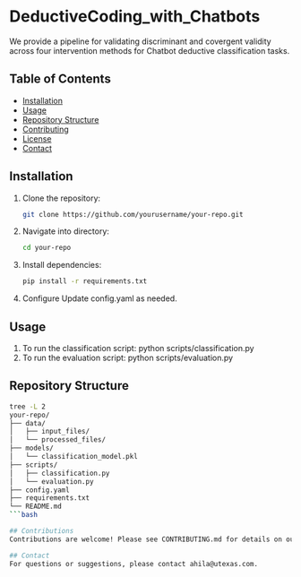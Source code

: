 # DeductiveCoding_with_Chatbots
We provide a pipeline for validating discriminant and covergent validity across four intervention methods for Chatbot deductive classification tasks.

## Table of Contents
- [Installation](#installation)
- [Usage](#usage)
- [Repository Structure](#repository-structure)
- [Contributing](#contributing)
- [License](#license)
- [Contact](#contact)

## Installation
1. Clone the repository:
   ```bash
   git clone https://github.com/yourusername/your-repo.git
2. Navigate into directory:
   ```bash
   cd your-repo
3. Install dependencies:
   ```bash
   pip install -r requirements.txt
4. Configure
   Update config.yaml as needed.  

## Usage
1. To run the classification script: 
python scripts/classification.py
2. To run the evaluation script: 
python scripts/evaluation.py 

## Repository Structure
```bash
tree -L 2
your-repo/
├── data/
│   ├── input_files/
│   └── processed_files/
├── models/
│   └── classification_model.pkl
├── scripts/
│   ├── classification.py
│   └── evaluation.py
├── config.yaml
├── requirements.txt
└── README.md
```bash

## Contributions 
Contributions are welcome! Please see CONTRIBUTING.md for details on our code of conduct and the process for submitting pull requests.

## Contact 
For questions or suggestions, please contact ahila@utexas.com.
